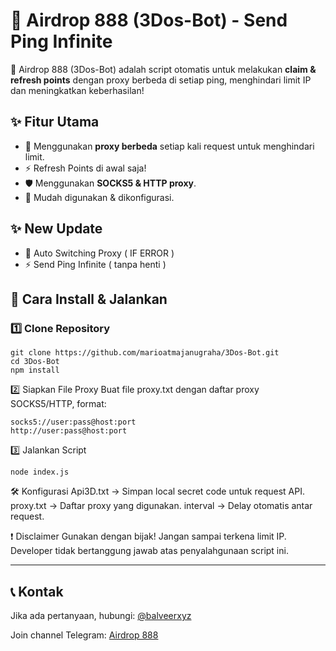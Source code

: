# 🚀 Airdrop 888 (3Dos-Bot) - Send Ping Infinite 

🚀 Airdrop 888 (3Dos-Bot) adalah script otomatis untuk melakukan **claim & refresh points** dengan proxy berbeda di setiap ping, menghindari limit IP dan meningkatkan keberhasilan!

## ✨ Fitur Utama
- 🔄 Menggunakan **proxy berbeda** setiap kali request untuk menghindari limit.
- ⚡ Refresh Points di awal saja!
- 🛡️ Menggunakan **SOCKS5 & HTTP proxy**.
- 🔧 Mudah digunakan & dikonfigurasi.

## ✨ New Update 
- 🔄 Auto Switching Proxy ( IF ERROR )
- ⚡ Send Ping Infinite ( tanpa henti ) 

## 📌 Cara Install & Jalankan
### 1️⃣ Clone Repository
```
git clone https://github.com/marioatmajanugraha/3Dos-Bot.git
cd 3Dos-Bot
npm install
```
2️⃣ Siapkan File Proxy
Buat file proxy.txt dengan daftar proxy SOCKS5/HTTP, format:
```
socks5://user:pass@host:port
http://user:pass@host:port
```
3️⃣ Jalankan Script
```
node index.js
```
🛠️ Konfigurasi
Api3D.txt → 
Simpan local secret code untuk request API.
proxy.txt → 
Daftar proxy yang digunakan.
interval → 
Delay otomatis antar request.

❗ Disclaimer
Gunakan dengan bijak! Jangan sampai terkena limit IP.
Developer tidak bertanggung jawab atas penyalahgunaan script ini.

---

## 📞 Kontak
Jika ada pertanyaan, hubungi: [@balveerxyz](https://t.me/balveerxyz)

Join channel Telegram: [Airdrop 888](https://t.me/airdroplocked)
